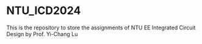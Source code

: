 # NTU_ICD2024
This is the repository to store the assignments of NTU EE Integrated Circuit Design by Prof. Yi-Chang Lu
